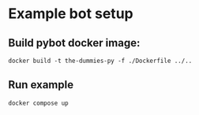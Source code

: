 # Example bot setup

## Build pybot docker image:
``` 
docker build -t the-dummies-py -f ./Dockerfile ../..
```

## Run example
```
docker compose up
```